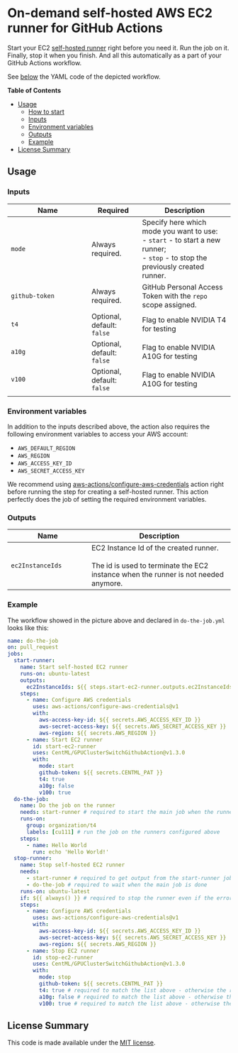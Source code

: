 # On-demand self-hosted AWS EC2 runner for GitHub Actions

Start your EC2 [self-hosted runner](https://docs.github.com/en/free-pro-team@latest/actions/hosting-your-own-runners) right before you need it.
Run the job on it.
Finally, stop it when you finish.
And all this automatically as a part of your GitHub Actions workflow.

See [below](#example) the YAML code of the depicted workflow.

**Table of Contents**

- [Usage](#usage)
  - [How to start](#how-to-start)
  - [Inputs](#inputs)
  - [Environment variables](#environment-variables)
  - [Outputs](#outputs)
  - [Example](#example)
- [License Summary](#license-summary)


## Usage

### Inputs

| &nbsp;&nbsp;&nbsp;&nbsp;&nbsp;&nbsp;&nbsp;&nbsp;&nbsp;&nbsp;&nbsp;&nbsp;&nbsp;&nbsp;Name&nbsp;&nbsp;&nbsp;&nbsp;&nbsp;&nbsp;&nbsp;&nbsp;&nbsp;&nbsp;&nbsp;&nbsp;&nbsp;&nbsp; | Required                   | Description                                                                                                                             |
| ---------------------------------------------------------------------------------------------------------------------------------------------------------------------------- | -------------------------- | --------------------------------------------------------------------------------------------------------------------------------------- |
| `mode`                                                                                                                                                                       | Always required.           | Specify here which mode you want to use: <br> - `start` - to start a new runner; <br> - `stop` - to stop the previously created runner. |
| `github-token`                                                                                                                                                               | Always required.           | GitHub Personal Access Token with the `repo` scope assigned.                                                                            |
| `t4`                                                                                                                                                                         | Optional, default: `false` | Flag to enable NVIDIA T4 for testing                                                                                                    |
| `a10g`                                                                                                                                                                       | Optional, default: `false` | Flag to enable NVIDIA A10G for testing                                                                                                  |
| `v100`                                                                                                                                                                       | Optional, default: `false` | Flag to enable NVIDIA A10G for testing                                                                                                  |
|                                                                                                                                                                              |

### Environment variables

In addition to the inputs described above, the action also requires the following environment variables to access your AWS account:

- `AWS_DEFAULT_REGION`
- `AWS_REGION`
- `AWS_ACCESS_KEY_ID`
- `AWS_SECRET_ACCESS_KEY`

We recommend using [aws-actions/configure-aws-credentials](https://github.com/aws-actions/configure-aws-credentials) action right before running the step for creating a self-hosted runner. This action perfectly does the job of setting the required environment variables.

### Outputs

| &nbsp;&nbsp;&nbsp;&nbsp;&nbsp;&nbsp;&nbsp;&nbsp;&nbsp;&nbsp;&nbsp;&nbsp;&nbsp;&nbsp;Name&nbsp;&nbsp;&nbsp;&nbsp;&nbsp;&nbsp;&nbsp;&nbsp;&nbsp;&nbsp;&nbsp;&nbsp;&nbsp;&nbsp; | Description                                                                                                                         |
| ---------------------------------------------------------------------------------------------------------------------------------------------------------------------------- | ----------------------------------------------------------------------------------------------------------------------------------- |
| `ec2InstanceIds`                                                                                                                                                             | EC2 Instance Id of the created runner. <br><br> The id is used to terminate the EC2 instance when the runner is not needed anymore. |

### Example

The workflow showed in the picture above and declared in `do-the-job.yml` looks like this:

```yml
name: do-the-job
on: pull_request
jobs:
  start-runner:
    name: Start self-hosted EC2 runner
    runs-on: ubuntu-latest
    outputs:
      ec2InstanceIds: ${{ steps.start-ec2-runner.outputs.ec2InstanceIds }}
    steps:
      - name: Configure AWS credentials
        uses: aws-actions/configure-aws-credentials@v1
        with:
          aws-access-key-id: ${{ secrets.AWS_ACCESS_KEY_ID }}
          aws-secret-access-key: ${{ secrets.AWS_SECRET_ACCESS_KEY }}
          aws-region: ${{ secrets.AWS_REGION }}
      - name: Start EC2 runner
        id: start-ec2-runner
        uses: CentML/GPUClusterSwitchGithubAction@v1.3.0
        with:
          mode: start
          github-token: ${{ secrets.CENTML_PAT }}
          t4: true
          a10g: false
          v100: true
  do-the-job:
    name: Do the job on the runner
    needs: start-runner # required to start the main job when the runner is ready
    runs-on: 
      group: organization/t4
      labels: [cu111] # run the job on the runners configured above
    steps:
      - name: Hello World
        run: echo 'Hello World!'
  stop-runner:
    name: Stop self-hosted EC2 runner
    needs:
      - start-runner # required to get output from the start-runner job
      - do-the-job # required to wait when the main job is done
    runs-on: ubuntu-latest
    if: ${{ always() }} # required to stop the runner even if the error happened in the previous jobs
    steps:
      - name: Configure AWS credentials
        uses: aws-actions/configure-aws-credentials@v1
        with:
          aws-access-key-id: ${{ secrets.AWS_ACCESS_KEY_ID }}
          aws-secret-access-key: ${{ secrets.AWS_SECRET_ACCESS_KEY }}
          aws-region: ${{ secrets.AWS_REGION }}
      - name: Stop EC2 runner
        id: stop-ec2-runner
        uses: CentML/GPUClusterSwitchGithubAction@v1.3.0
        with:
          mode: stop
          github-token: ${{ secrets.CENTML_PAT }}
          t4: true # required to match the list above - otherwise the runners will not stop
          a10g: false # required to match the list above - otherwise the runners will not stop
          v100: true # required to match the list above - otherwise the runners will not stop
```

## License Summary

This code is made available under the [MIT license](LICENSE).
